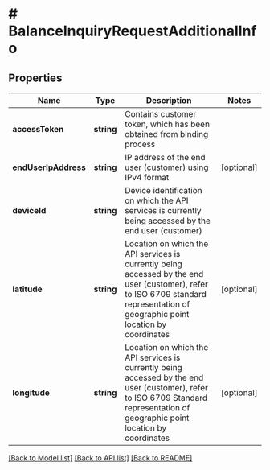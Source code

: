 # # BalanceInquiryRequestAdditionalInfo

## Properties

Name | Type | Description | Notes
------------ | ------------- | ------------- | -------------
**accessToken** | **string** | Contains customer token, which has been obtained from binding process |
**endUserIpAddress** | **string** | IP address of the end user (customer) using IPv4 format | [optional]
**deviceId** | **string** | Device identification on which the API services is currently being accessed by the end user (customer) |
**latitude** | **string** | Location on which the API services is currently being accessed by the end user (customer), refer to ISO 6709 standard representation of geographic point location by coordinates | [optional]
**longitude** | **string** | Location on which the API services is currently being accessed by the end user (customer), refer to ISO 6709 Standard representation of geographic point location by coordinates | [optional]

[[Back to Model list]](../../README.md#models) [[Back to API list]](../../README.md#endpoints) [[Back to README]](../../README.md)
